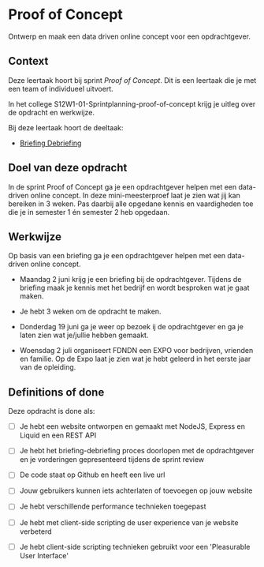 # Proof of Concept

Ontwerp en maak een data driven online concept voor een opdrachtgever.

## Context
Deze leertaak hoort bij sprint _Proof of Concept_. Dit is een leertaak die je met een team of individueel uitvoert.

In het college S12W1-01-Sprintplanning-proof-of-concept krijg je uitleg over de opdracht en werkwijze.

Bij deze leertaak hoort de deeltaak:
- [Briefing Debriefing](https://github.com/fdnd-task/briefing-debriefing)


## Doel van deze opdracht

In de sprint Proof of Concept ga je een opdrachtgever helpen met een data-driven online concept. In deze mini-meesterproef laat je zien wat jij kan bereiken in 3 weken. Pas daarbij alle opgedane kennis en vaardigheden toe die je in semester 1 én semester 2 heb opgedaan.


## Werkwijze

Op basis van een briefing ga je een opdrachtgever helpen met een data-driven online concept.


* Maandag 2 juni krijg je een briefing bij de opdrachtgever. Tijdens de briefing maak je kennis met het bedrijf en wordt besproken wat je gaat maken. 

* Je hebt 3 weken om de opdracht te maken. 

* Donderdag 19 juni ga je weer op bezoek ij de opdrachtgever en ga je laten zien wat je/jullie hebben gemaakt.

* Woensdag 2 juli organiseert FDNDN een EXPO voor bedrijven, vrienden en familie. Op de Expo laat je zien wat je hebt geleerd in het eerste jaar van de opleiding. 

<!--
### Analyseren
In de analysefase inventariseer je wat er moet gebeuren om een taak uit te voeren. 

Bijvoorbeeld: grip krijgen op een taak door het voeren van een gesprek met jouw opdrachtgever, schrijven van een debriefing, inventarisatie van bestaande informatie, interface audit, interface inventory, planning, maken van een todo lijst en bepalen van definitions of done.


#### Briefing en Debriefing
De debriefing is noodzakelijk voor de opdrachtgever om na te gaan of duidelijk is overgekomen wat hij voor ogen had. Maar ook voor jou en je team om te controleren of je alles goed hebt begrepen en geconcretiseerd.

Voordat je naar de briefing van de opdrachtgever gaat bereid je je voor op het gesprek zodat je weet welke vragen je moet stellen. Na de briefing stuur je de opdrachtgever een debriefing waarin je in eigen woorden opschrijft wat jij denkt dat de opdracht inhoudt.

In de deeltaak [The Cient - Briefing/Debriefing](https://github.com/fdnd-task/the-client-briefing-debriefing/) staat hoe je je goed kan voorbreiden op de briefing. 


### Ontwerpen
In de ontwerpfase neem je ontwerpbeslissingen en zorg je dat je precies weet wat je moet gaan bouwen. 

Bijvoorbeeld: het maken van idee-schetsen, wireframes en wireflows tekenen, labels bepalen, responsive layout uitwerken, breakpoints bepalen en breakdowns maken voor onderzoek naar semantische HTML elementen die je nodig hebt, hoe je de layout in CSS zou kunnen maken en welke JS en CSS je nodig hebt voor interacties en animaties.

### Bouwen
In de bouwfase realiseer je de beslissingen uit de ontwerpfase. 

Bijvoorbeeld: toepassen van HTML, CSS en JS, werken volgens conventies en best practices, toegankelijke code schrijven en mobile first toepassen.


### Integreren
In de integratiefase voer je de aanpassingen door zodat iedereen ze kan zien. 

Bijvoorbeeld: het comitten en pushen van code en publiceren met behulp van Github Pages.

### Testen
In de testfase controleer je of jouw aanpassingen werken zoals bedoeld en pas je zo nodig jouw ontwerp of de code aan om te beantwoorden aan jouw bevindingen. 

Bijvoorbeeld: uitvoeren van code/design reviews, user tests met gebruikers, toegankelijkheid testen met lighthouse en handmatige tests, je bevindingen documenteren en bepalen of je nog een iteratie maakt.
-->


## Definitions of done

Deze opdracht is done als:

- [ ] Je hebt een website ontworpen en gemaakt met NodeJS, Express en Liquid en een REST API
- [ ] Je hebt het briefing-debriefing proces doorlopen met de opdrachtgever en je vorderingen gepresenteerd tijdens de sprint review
- [ ] De code staat op Github en heeft een live url
- [ ] Jouw gebruikers kunnen iets achterlaten of toevoegen op jouw website
- [ ] Je hebt verschillende performance technieken toegepast
- [ ] Je hebt met client-side scripting de user experience van je website verbeterd
- [ ] Je hebt client-side scripting technieken gebruikt voor een 'Pleasurable User Interface'
 


